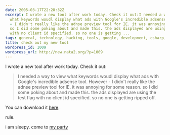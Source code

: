 ```yaml
---
date: 2005-03-17T22:28:32Z
excerpt: I wrote a new tool after work today. Check it out:I needed a way to view
  what keywords woudl display what ads with Google's incredible adsense tool. However
  - I didn't really like the adnse preview tool for IE. it was annoying for some reason.
  so I did some poking about and made this. the ads displayed are using the test flag
  with no client id specified. so no one is getting ...
tags: general, technology, hacking, tools, google, development, csharp, code
title: check out my new tool
wordpress_id: 1009
wordpress_url: http://new.nata2.org/?p=1009
---
```


<p>I wrote a new tool after work today. Check it out:</p><blockquote>I needed a way to view what keywords woudl display what ads with Google's incredible adsense tool. However - I didn't really like the adnse preview tool for IE. it was annoying for some reason. so I did some poking about and made this. the ads displayed are using the test flag with no client id specified. so no one is getting ripped off. </blockquote><p>You can download it <a href="http://dopeman.org/aqt/" target="_self">here</a>.</p><p>rule. </p><p>i am sleepy. come to <a href="http://www.drugpenismachine.com/" target="_self">my party</a></p>
